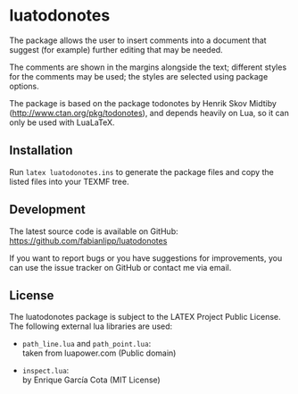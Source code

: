 # luatodonotes
The package allows the user to insert comments into a document that
suggest (for example) further editing that may be needed.

The comments are shown in the margins alongside the text; different styles
for the comments may be used; the styles are selected using package
options.

The package is based on the package todonotes by Henrik Skov Midtiby
(http://www.ctan.org/pkg/todonotes), and depends heavily on Lua,
so it can only be used with LuaLaTeX.


## Installation
Run `latex luatodonotes.ins` to generate the package files and copy the listed
files into your TEXMF tree.


## Development
The latest source code is available on GitHub:  
https://github.com/fabianlipp/luatodonotes

If you want to report bugs or you have suggestions for improvements, you can
use the issue tracker on GitHub or contact me via email.


## License
The luatodonotes package is subject to the LATEX Project Public License.
The following external lua libraries are used:

* `path_line.lua` and `path_point.lua`:  
  taken from luapower.com (Public domain)

* `inspect.lua`:  
  by Enrique García Cota (MIT License)
